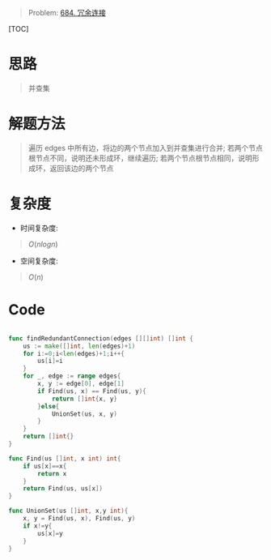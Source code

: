 > Problem: [684. 冗余连接](https://leetcode.cn/problems/redundant-connection/description/)

[TOC]

# 思路
> 并查集

# 解题方法
>  遍历 edges 中所有边，将边的两个节点加入到并查集进行合并; 若两个节点根节点不同，说明还未形成环，继续遍历; 若两个节点根节点相同，说明形成环，返回该边的两个节点

# 复杂度
- 时间复杂度: 
> $O(nlogn)$

- 空间复杂度: 
> $O(n)$

# Code
```Go []

func findRedundantConnection(edges [][]int) []int {
    us := make([]int, len(edges)+1)
    for i:=0;i<len(edges)+1;i++{
        us[i]=i
    }
    for _, edge := range edges{
        x, y := edge[0], edge[1]
        if Find(us, x) == Find(us, y){
            return []int{x, y}
        }else{
            UnionSet(us, x, y)
        }
    }
    return []int{}
}

func Find(us []int, x int) int{
    if us[x]==x{
        return x
    }
    return Find(us, us[x])
}

func UnionSet(us []int, x,y int){
    x, y = Find(us, x), Find(us, y)
    if x!=y{
        us[x]=y
    }
}
```